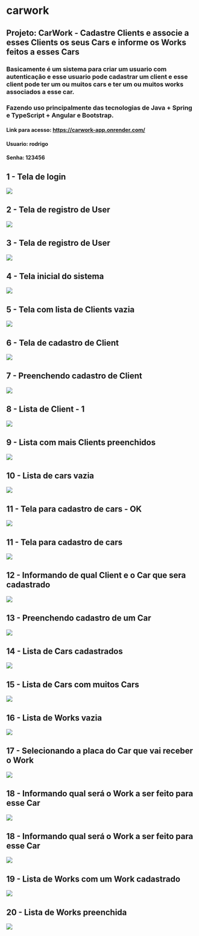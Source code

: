 # carwork

## Projeto: CarWork - Cadastre Clients e associe a esses Clients os seus Cars e informe os Works feitos a esses Cars

### Basicamente é um sistema para criar um usuario com autenticação e esse usuario pode cadastrar um client e esse client pode ter um ou muitos cars e ter um ou muitos works associados a esse car.

### Fazendo uso principalmente das tecnologias de Java + Spring e TypeScript + Angular e Bootstrap.

#### Link para acesso: https://carwork-app.onrender.com/
#### Usuario: rodrigo
#### Senha: 123456



## 1 - Tela de login
<img src="https://raw.githubusercontent.com/rodrigojfagundes/carwork/main/imagens/1%20-%20Tela%20de%20login.png" />


## 2 - Tela de registro de User
<img src="https://raw.githubusercontent.com/rodrigojfagundes/carwork/main/imagens/2%20-%20Tela%20de%20registro%20de%20User%20-%201.png" />


## 3 - Tela de registro de User
<img src="https://raw.githubusercontent.com/rodrigojfagundes/carwork/main/imagens/3%20-%20Tela%20de%20registro%20de%20User%20-%202.png" />


## 4 - Tela inicial do sistema
<img src="https://raw.githubusercontent.com/rodrigojfagundes/carwork/main/imagens/4%20-%20Tela%20inicial%20do%20sistema.png" />


## 5 - Tela com lista de Clients vazia
<img src="https://raw.githubusercontent.com/rodrigojfagundes/carwork/main/imagens/5%20-%20Tela%20com%20lista%20de%20Clients%20vazia.png" />


## 6 - Tela de cadastro de Client
<img src="https://raw.githubusercontent.com/rodrigojfagundes/carwork/main/imagens/6%20-%20Tela%20de%20cadastro%20de%20Client.png" />


## 7 - Preenchendo cadastro de Client
<img src="https://raw.githubusercontent.com/rodrigojfagundes/carwork/main/imagens/7%20-%20Preenchendo%20cadastro%20de%20Client.png" />


## 8 - Lista de Client - 1
<img src="https://raw.githubusercontent.com/rodrigojfagundes/carwork/main/imagens/8%20-%20Lista%20de%20Client%20-%201.png" />


## 9 - Lista com mais Clients preenchidos
<img src="https://raw.githubusercontent.com/rodrigojfagundes/carwork/main/imagens/9%20-%20Lista%20com%20mais%20Clients%20preenchidos.png" />


## 10 - Lista de cars vazia
<img src="https://raw.githubusercontent.com/rodrigojfagundes/carwork/main/imagens/10%20-%20Lista%20de%20Cars%20vazia.png" />


## 11 - Tela para cadastro de cars      -    OK
<img src="https://raw.githubusercontent.com/rodrigojfagundes/carwork/main/imagens/11%20-%20Tela%20para%20cadastro%20de%20Cars.png" />


## 11 - Tela para cadastro de cars
<img src="https://raw.githubusercontent.com/rodrigojfagundes/carwork/main/imagens/11%20-%20Tela%20para%20cadastro%20de%20Cars.png" />



## 12 - Informando de qual Client e o Car que sera cadastrado
<img src="https://raw.githubusercontent.com/rodrigojfagundes/carwork/main/imagens/12%20-%20Informando%20de%20qual%20Client%20e%20o%20Car%20que%20sera%20cadastrado.png" />



## 13 - Preenchendo cadastro de um Car
<img src="https://raw.githubusercontent.com/rodrigojfagundes/carwork/main/imagens/13%20-%20Preenchendo%20cadastro%20de%20um%20Car.png" />



## 14 - Lista de Cars cadastrados
<img src="https://raw.githubusercontent.com/rodrigojfagundes/carwork/main/imagens/14%20-%20Lista%20de%20Cars%20cadastrados.png" />



## 15 - Lista de Cars com muitos Cars
<img src="https://raw.githubusercontent.com/rodrigojfagundes/carwork/main/imagens/15%20-%20Lista%20%20de%20Cars%20com%20muitos%20Cars.png" />



## 16 - Lista de Works vazia
<img src="https://raw.githubusercontent.com/rodrigojfagundes/carwork/main/imagens/16%20-%20Lista%20de%20Works%20vazia.png" />





## 17 - Selecionando a placa do Car que vai receber o Work
<img src="https://raw.githubusercontent.com/rodrigojfagundes/carwork/main/imagens/17%20-%20Selecionando%20a%20placa%20do%20Car%20que%20vai%20receber%20o%20Work.png" />



## 18 - Informando qual será o Work a ser feito para esse Car
<img src="https://raw.githubusercontent.com/rodrigojfagundes/carwork/main/imagens/18%20-%20Informando%20qual%20ser%C3%A1%20o%20Work%20a%20ser%20feito%20para%20esse%20carro.png" />







## 18 - Informando qual será o Work a ser feito para esse Car
<img src="https://raw.githubusercontent.com/rodrigojfagundes/carwork/main/imagens/18%20-%20Informando%20qual%20ser%C3%A1%20o%20Work%20a%20ser%20feito%20para%20esse%20carro.png" />






## 19 - Lista de Works com um Work cadastrado
<img src="https://raw.githubusercontent.com/rodrigojfagundes/carwork/main/imagens/19%20-%20Lista%20de%20Works%20com%20um%20Work%20cadastrado.png" />





## 20 - Lista de Works preenchida
<img src="https://raw.githubusercontent.com/rodrigojfagundes/carwork/main/imagens/20%20-%20Lista%20de%20Works%20preenchida.png" />


